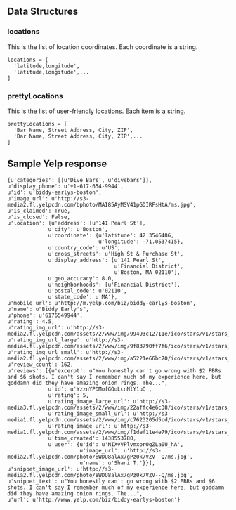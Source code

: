 ## Data Structures
### locations
This is the list of location coordinates. Each coordinate is a string.

    locations = [
      'latitude,longitude',
      'latitude,longitude',...
    ]
### prettyLocations
This is the list of user-friendly locations. Each item is a string.

    prettyLocations = [
      'Bar Name, Street Address, City, ZIP',
      'Bar Name, Street Address, City, ZIP',...
    ]

## Sample Yelp response

    {u'categories': [[u'Dive Bars', u'divebars']],
    u'display_phone': u'+1-617-654-9944',
    u'id': u'biddy-earlys-boston',
    u'image_url': u'http://s3-media2.fl.yelpcdn.com/bphoto/MAI85AyMSV41pGDIRFsHtA/ms.jpg',
    u'is_claimed': True,
    u'is_closed': False,
    u'location': {u'address': [u'141 Pearl St'],
                 u'city': u'Boston',
                 u'coordinate': {u'latitude': 42.3546486,
                                 u'longitude': -71.0537415},
                 u'country_code': u'US',
                 u'cross_streets': u'High St & Purchase St',
                 u'display_address': [u'141 Pearl St',
                                      u'Financial District',
                                      u'Boston, MA 02110'],
                 u'geo_accuracy': 8.0,
                 u'neighborhoods': [u'Financial District'],
                 u'postal_code': u'02110',
                 u'state_code': u'MA'},
    u'mobile_url': u'http://m.yelp.com/biz/biddy-earlys-boston',
    u'name': u"Biddy Early's",
    u'phone': u'6176549944',
    u'rating': 4.5,
    u'rating_img_url': u'http://s3-media2.fl.yelpcdn.com/assets/2/www/img/99493c12711e/ico/stars/v1/stars_4_half.png',
    u'rating_img_url_large': u'http://s3-media4.fl.yelpcdn.com/assets/2/www/img/9f83790ff7f6/ico/stars/v1/stars_large_4_half.png',
    u'rating_img_url_small': u'http://s3-media2.fl.yelpcdn.com/assets/2/www/img/a5221e66bc70/ico/stars/v1/stars_small_4_half.png',
    u'review_count': 162,
    u'reviews': [{u'excerpt': u"You honestly can't go wrong with $2 PBRs and $6 shots. I can't say I remember much of my experience here, but goddamn did they have amazing onion rings. The...",
                 u'id': u'YzznYPDMofGOuLcnNlY1uQ',
                 u'rating': 5,
                 u'rating_image_large_url': u'http://s3-media3.fl.yelpcdn.com/assets/2/www/img/22affc4e6c38/ico/stars/v1/stars_large_5.png',
                 u'rating_image_small_url': u'http://s3-media1.fl.yelpcdn.com/assets/2/www/img/c7623205d5cd/ico/stars/v1/stars_small_5.png',
                 u'rating_image_url': u'http://s3-media1.fl.yelpcdn.com/assets/2/www/img/f1def11e4e79/ico/stars/v1/stars_5.png',
                 u'time_created': 1438553780,
                 u'user': {u'id': u'NIXvVPlvmxorOgZLa0U_hA',
                           u'image_url': u'http://s3-media2.fl.yelpcdn.com/photo/8WDU8alAx7gPz0k7VZV--Q/ms.jpg',
                           u'name': u'Shani T.'}}],
    u'snippet_image_url': u'http://s3-media2.fl.yelpcdn.com/photo/8WDU8alAx7gPz0k7VZV--Q/ms.jpg',
    u'snippet_text': u"You honestly can't go wrong with $2 PBRs and $6 shots. I can't say I remember much of my experience here, but goddamn did they have amazing onion rings. The...",
    u'url': u'http://www.yelp.com/biz/biddy-earlys-boston'}

